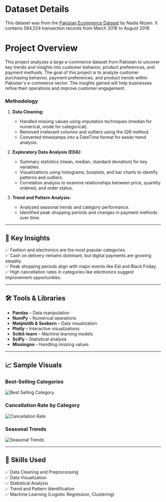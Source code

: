 # Dataset Details

This dataset was from the [Pakistan Ecommerce Dataset](https://www.kaggle.com/code/nadianizam/pakistan-ecommerce-data/input) by Nadia Nizam. It contains 584,524 transaction records from March 2016 to August 2018

# Project Overview

This project analyzes a large e-commerce dataset from Pakistan to uncover key trends and insights into customer behavior, product preferences, and payment methods. The goal of this project is to analyze customer purchasing behavior, payment preferences, and product trends within Pakistan's e-commerce sector. The insights gained will help businesses refine their operations and improve customer engagement.

### **Methodology**
1. **Data Cleaning:**  
   - Handled missing values using imputation techniques (median for numerical, mode for categorical).  
   - Removed irrelevant columns and outliers using the IQR method.  
   - Converted timestamps into a DateTime format for easier trend analysis.  

2. **Exploratory Data Analysis (EDA):**  
   - Summary statistics (mean, median, standard deviation) for key variables.  
   - Visualizations using histograms, boxplots, and bar charts to identify patterns and outliers.  
   - Correlation analysis to examine relationships between price, quantity ordered, and order status.  

3. **Trend and Pattern Analysis:**  
   - Analyzed seasonal trends and category performance.  
   - Identified peak shopping periods and changes in payment methods over time.  

---

## 🔎 Key Insights
✅ Fashion and electronics are the most popular categories.  
✅ Cash on delivery remains dominant, but digital payments are growing steadily.  
✅ Peak shopping periods align with major events like Eid and Black Friday.  
✅ High cancellation rates in categories like electronics suggest improvement opportunities.  

---

## 🛠️ Tools & Libraries
- **Pandas** – Data manipulation  
- **NumPy** – Numerical operations  
- **Matplotlib & Seaborn** – Data visualization  
- **Plotly** – Interactive visualizations  
- **Scikit-learn** – Machine learning models  
- **SciPy** – Statistical analysis  
- **Missingno** – Handling missing values  

---

## 📈 Sample Visuals
### Best-Selling Categories
![Best Selling Category](path/to/best_selling_category.png)  

### Cancellation Rate by Category
![Cancellation Rate](path/to/cancellation_rate.png)  

### Seasonal Trends
![Seasonal Trends](path/to/seasonal_trends.png)  

---
## 💼 Skills Used
✅ Data Cleaning and Preprocessing  
✅ Data Visualization  
✅ Statistical Analysis  
✅ Trend and Pattern Identification  
✅ Machine Learning (Logistic Regression, Clustering)  
